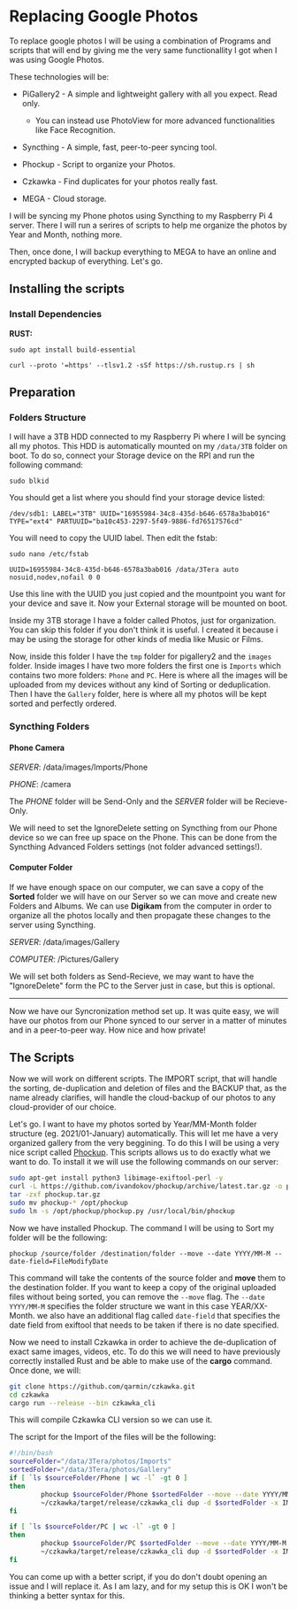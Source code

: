 # Replacing Google Photos

To replace google photos I will be using a combination of Programs and scripts that will end by giving me the very same functionallity I got when I was using Google Photos.

These technologies will be:

- PiGallery2 - A simple and lightweight gallery with all you expect. Read only.
  - You can instead use PhotoView for more advanced functionalities like Face Recognition.
  
- Syncthing - A simple, fast, peer-to-peer syncing tool.
  
- Phockup - Script to organize your Photos.
  
- Czkawka - Find duplicates for your photos really fast.
  
- MEGA - Cloud storage.
  

I will be syncing my Phone photos using Syncthing to my Raspberry Pi 4 server. There I will run a serires of scripts to help me organize the photos by Year and Month, nothing more.

Then, once done, I will backup everything to MEGA to have an online and encrypted backup of everything. Let's go.

## Installing the scripts

### Install Dependencies

**RUST:**

`sudo apt install build-essential`

`curl --proto '=https' --tlsv1.2 -sSf https://sh.rustup.rs | sh`

## Preparation

### Folders Structure

I will have a 3TB HDD connected to my Raspberry Pi where I will be syncing all my photos. This HDD is automatically mounted on my `/data/3TB` folder on boot. To do so, connect your Storage device on the RPI and run the following command:

`sudo blkid`

You should get a list where you should find your storage device listed:

```
/dev/sdb1: LABEL="3TB" UUID="16955984-34c8-435d-b646-6578a3bab016" TYPE="ext4" PARTUUID="ba10c453-2297-5f49-9886-fd76517576cd"
```

You will need to copy the UUID label. Then edit the fstab:

`sudo nano /etc/fstab`

```
UUID=16955984-34c8-435d-b646-6578a3bab016 /data/3Tera auto nosuid,nodev,nofail 0 0
```

Use this line with the UUID you just copied and the mountpoint you want for your device and save it. Now your External storage will be mounted on boot.

Inside my 3TB storage I have a folder called Photos, just for organization. You can skip this folder if you don't think it is useful. I created it because i may be using the storage for other kinds of media like Music or Films.

Now, inside this folder I have the `tmp` folder for pigallery2 and the `images` folder. Inside images I have two more folders the first one is `Imports` which contains two more folders: `Phone` and `PC`. Here is where all the images will be uploaded from my devices without any kind of Sorting or deduplication. Then I have the `Gallery` folder, here is where all my photos will be kept sorted and perfectly ordered.

### Syncthing Folders

#### Phone Camera

*SERVER*: /data/images/Imports/Phone

*PHONE*: /camera

The *PHONE* folder will be Send-Only and the *SERVER* folder will be Recieve-Only.

We will need to set the IgnoreDelete setting on Syncthing from our Phone device so we can free up space on the Phone. This can be done from the Syncthing Advanced Folders settings (not folder advanced settings!).

#### Computer Folder

If we have enough space on our computer, we can save a copy of the **Sorted** folder we will have on our Server so we can move and create new Folders and Albums. We can use **Digikam** from the computer in order to organize all the photos locally and then propagate these changes to the server using Syncthing.

*SERVER*: /data/images/Gallery

*COMPUTER*: /Pictures/Gallery

We will set both folders as Send-Recieve, we may want to have the "IgnoreDelete" form the PC to the Server just in case, but this is optional.

---

Now we have our Syncronization method set up. It was quite easy, we will have our photos from our Phone synced to our server in a matter of minutes and in a peer-to-peer way. How nice and how private!

## The Scripts

Now we will work on different scripts. The IMPORT script, that will handle the sorting, de-duplication and deletion of files and the BACKUP that, as the name already clarifies, will handle the cloud-backup of our photos to any cloud-provider of our choice.

Let's go. I want to have my photos sorted by Year/MM-Month folder structure (eg. 2021/01-January) automatically. This will let me have a very organized gallery from the very beggining. To do this I will be using a very nice script called [Phockup](https://github.com/ivandokov/phockup). This scripts allows us to do exactly what we want to do. To install it we will use the following commands on our server:

```bash
sudo apt-get install python3 libimage-exiftool-perl -y
curl -L https://github.com/ivandokov/phockup/archive/latest.tar.gz -o phockup.tar.gz
tar -zxf phockup.tar.gz
sudo mv phockup-* /opt/phockup
sudo ln -s /opt/phockup/phockup.py /usr/local/bin/phockup
```

Now we have installed Phockup. The command I will be using to Sort my folder will be the following:

`phockup /source/folder /destination/folder --move --date YYYY/MM-M --date-field=FileModifyDate`

This command will take the contents of the source folder and **move** them to the destination folder. If you want to keep a copy of the original uploaded files without being sorted, you can remove the `--move` flag. The `--date YYYY/MM-M` specifies the folder structure we want in this case YEAR/XX-Month. we also have an additional flag called `date-field` that specifies the date field from exiftool that needs to be taken if there is no date specified.

Now we need to install Czkawka in order to achieve the de-duplication of exact same images, videos, etc. To do this we will need to have previously correctly installed Rust and be able to make use of the **cargo** command. Once done, we will:

```bash
git clone https://github.com/qarmin/czkawka.git
cd czkawka
cargo run --release --bin czkawka_cli
```

This will compile Czkawka CLI version so we can use it.

The script for the Import of the files will be the following:

```bash
#!/bin/bash
sourceFolder="/data/3Tera/photos/Imports"
sortedFolder="/data/3Tera/photos/Gallery"
if [ `ls $sourceFolder/Phone | wc -l` -gt 0 ]
then
        phockup $sourceFolder/Phone $sortedFolder --move --date YYYY/MM-M --date-field=FileModifyDate
        ~/czkawka/target/release/czkawka_cli dup -d $sortedFolder -x IMAGE VIDEO -s hashmb -f results-dup.txt --delete-method AEO
fi

if [ `ls $sourceFolder/PC | wc -l` -gt 0 ]
then
        phockup $sourceFolder/PC $sortedFolder --move --date YYYY/MM-M --date-field=FileModifyDate
        ~/czkawka/target/release/czkawka_cli dup -d $sortedFolder -x IMAGE VIDEO -s hashmb -f results-dup.txt --delete-method AEO
fi
```

You can come up with a better script, if you do don't doubt opening an issue and I will replace it. As I am lazy, and for my setup this is OK I won't be thinking a better syntax for this.
